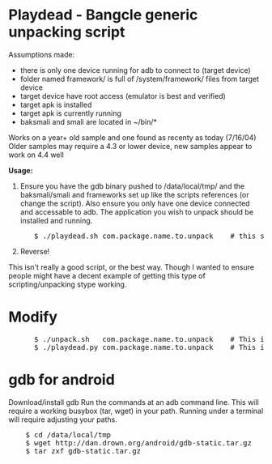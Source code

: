 Playdead - Bangcle generic unpacking script
=============

Assumptions made:
 - there is only one device running for adb to connect to (target device)
 - folder named framework/ is full of /system/framework/ files from target device
 - target device have root access (emulator is best and verified)
 - target apk is installed
 - target apk is currently running
 - baksmali and smali are located in ~/bin/*

Works on a year+ old sample and one found as recenty as today (7/16/04)
Older samples may require a 4.3 or lower device, new samples appear to work on 4.4 well   

**Usage:**

1. Ensure you have the gdb binary pushed to /data/local/tmp/ and the baksmali/smali and frameworks set up like the scripts references (or change the script).
 Also ensure you only have one device connected and accessable to adb.
 The application you wish to unpack should be installed and running.
<pre>
      $ ./playdead.sh com.package.name.to.unpack    # this script is the origin script
</pre>

2. Reverse!

This isn't really a good script, or the best way. Though I wanted to ensure people might have a decent example of getting this type of scripting/unpacking stype working.



Modify
======
<pre>
      $ ./unpack.sh   com.package.name.to.unpack    # This is for mac
      $ ./playdead.py com.package.name.to.unpack    # This is the python version.
</pre>

gdb for android
======
Download/install gdb
Run the commands at an adb command line. This will require a working busybox (tar, wget) in your path. Running under a terminal will require adjusting your paths.
<pre>
    $ cd /data/local/tmp
    $ wget http://dan.drown.org/android/gdb-static.tar.gz
    $ tar zxf gdb-static.tar.gz

</pre>
